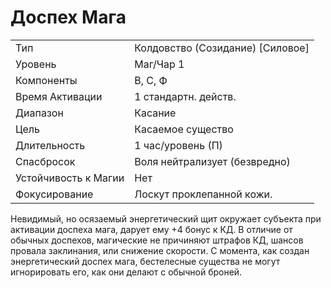 
# Доспех Мага

| | |
|---|---|
|Тип|Колдовство (Созидание) [Силовое]|
|Уровень| Маг/Чар 1|
|Компоненты| В, С, Ф|
|Время Активации| 1 стандартн. действ.|
|Диапазон| Касание|
|Цель| Касаемое существо|
|Длительность| 1 час/уровень (П)|
|Спасбросок|Воля нейтрализует (безвредно)|
|Устойчивость к Магии| Нет|
|Фокусирование| Лоскут проклепанной кожи.|

Невидимый, но осязаемый энергетический щит окружает субъекта при активации доспеха мага, дарует ему +4 бонус к КД. В отличие от обычных доспехов, магические не причиняют штрафов КД, шансов провала заклинания, или снижение скорости. С момента, как создан энергетический доспех мага, бестелесные существа не могут игнорировать его, как они делают с обычной броней.
